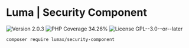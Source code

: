 # Luma | Security Component

<div>
<!-- Version Badge -->
<img src="https://img.shields.io/badge/Version-2.0.3-blue" alt="Version 2.0.3">
<!-- PHP Coverage Badge -->
<img src="https://img.shields.io/badge/PHP Coverage-34.26%25-red" alt="PHP Coverage 34.26%">
<!-- License Badge -->
<img src="https://img.shields.io/badge/License-GPL--3.0--or--later-34ad9b" alt="License GPL--3.0--or--later">
</div>

```
composer require lumax/security-component
```